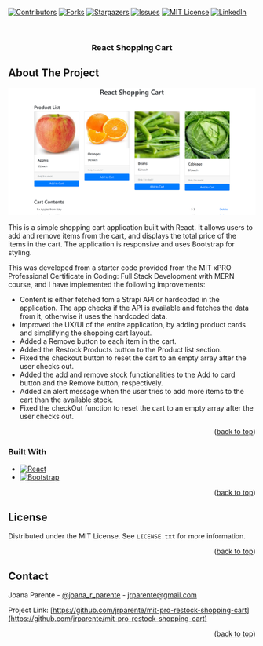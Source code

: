 <a name="readme-top"></a>

[![Contributors][contributors-shield]][contributors-url]
[![Forks][forks-shield]][forks-url]
[![Stargazers][stars-shield]][stars-url]
[![Issues][issues-shield]][issues-url]
[![MIT License][license-shield]][license-url]
[![LinkedIn][linkedin-shield]][linkedin-url]

<!-- PROJECT LOGO -->
<br />
<div align="center">

<h3 align="center">React Shopping Cart</h3>
</div>

<!-- ABOUT THE PROJECT -->

## About The Project

![Product Name Screen Shot][product-screenshot]

This is a simple shopping cart application built with React. It allows users to add and remove items from the cart, and displays the total price of the items in the cart. The application is responsive and uses Bootstrap for styling.

This was developed from a starter code provided from the MIT xPRO Professional Certificate in Coding: Full Stack Development with MERN course, and I have implemented the following improvements:

- Content is either fetched fom a Strapi API or hardcoded in the application. The app checks if the API is available and fetches the data from it, otherwise it uses the hardcoded data.
- Improved the UX/UI of the entire application, by adding product cards and simplifying the shopping cart layout.
- Added a Remove button to each item in the cart.
- Added the Restock Products button to the Product list section.
- Fixed the checkout button to reset the cart to an empty array after the user checks out.
- Added the add and remove stock functionalities to the Add to card button and the Remove button, respectively.
- Added an alert message when the user tries to add more items to the cart than the available stock.
- Fixed the checkOut function to reset the cart to an empty array after the user checks out.

<p align="right">(<a href="#readme-top">back to top</a>)</p>

### Built With

- [![React][React.js]][React-url]
- [![Bootstrap][Bootstrap.com]][Bootstrap-url]

<p align="right">(<a href="#readme-top">back to top</a>)</p>

<!-- LICENSE -->

## License

Distributed under the MIT License. See `LICENSE.txt` for more information.

<p align="right">(<a href="#readme-top">back to top</a>)</p>

<!-- CONTACT -->

## Contact

Joana Parente - [@joana_r_parente](https://twitter.com/joana_r_parente) - jrparente@gmail.com

Project Link: [https://github.com/jrparente/mit-pro-restock-shopping-cart](https://github.com/jrparente/mit-pro-restock-shopping-cart)

<p align="right">(<a href="#readme-top">back to top</a>)</p>

<!-- MARKDOWN LINKS & IMAGES -->
<!-- https://www.markdownguide.org/basic-syntax/#reference-style-links -->

[contributors-shield]: https://img.shields.io/github/contributors/jrparente/mit-pro-restock-shopping-cart.svg?style=for-the-badge
[contributors-url]: https://github.com/jrparente/mit-pro-restock-shopping-cart/graphs/contributors
[forks-shield]: https://img.shields.io/github/forks/jrparente/mit-pro-restock-shopping-cart.svg?style=for-the-badge
[forks-url]: https://github.com/jrparente/mit-pro-restock-shopping-cart/network/members
[stars-shield]: https://img.shields.io/github/stars/jrparente/mit-pro-restock-shopping-cart.svg?style=for-the-badge
[stars-url]: https://github.com/jrparente/mit-pro-restock-shopping-cart/stargazers
[issues-shield]: https://img.shields.io/github/issues/jrparente/mit-pro-restock-shopping-cart.svg?style=for-the-badge
[issues-url]: https://github.com/jrparente/mit-pro-restock-shopping-cart/issues
[license-shield]: https://img.shields.io/github/license/jrparente/mit-pro-restock-shopping-cart.svg?style=for-the-badge
[license-url]: https://github.com/jrparente/mit-pro-restock-shopping-cart/blob/master/LICENSE.txt
[linkedin-shield]: https://img.shields.io/badge/-LinkedIn-black.svg?style=for-the-badge&logo=linkedin&colorB=555
[linkedin-url]: https://linkedin.com/in/joanaparente
[product-screenshot]: images/screenshot.png
[React.js]: https://img.shields.io/badge/React-20232A?style=for-the-badge&logo=react&logoColor=61DAFB
[React-url]: https://reactjs.org/
[Bootstrap.com]: https://img.shields.io/badge/Bootstrap-563D7C?style=for-the-badge&logo=bootstrap&logoColor=white
[Bootstrap-url]: https://getbootstrap.com
